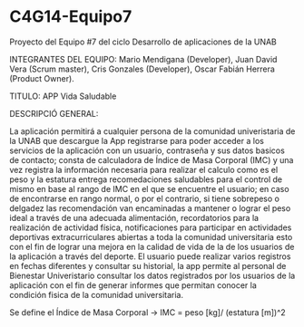 # C4G14-Equipo7
Proyecto del Equipo #7 del ciclo Desarrollo de aplicaciones de la UNAB

INTEGRANTES DEL EQUIPO:
Mario Mendigana (Developer),
Juan David Vera (Scrum master),
Cris Gonzales (Developer),
Oscar Fabián Herrera (Product Owner).

TITULO: 
APP Vida Saludable


DESCRIPCIÓ GENERAL: 

La aplicación permitirá a cualquier persona de la comunidad univeristaria de la UNAB que descargue la App registrarse para poder acceder a los servicios de la aplicación con un usuario, contraseña y sus datos basicos de contacto; consta de calculadora de Índice de Masa Corporal (IMC) y una vez registra la información necesaria para realizar el calculo como es el peso y la estatura entrega recomedaciones saludables para el control de mismo en base al rango de IMC en el que se encuentre el usuario; en caso de encontrarse en rango normal, o por el contrario, si tiene sobrepeso o delgadez las recomendación van encaminadas a mantener o lograr el peso ideal a través de una adecuada alimentación, recordatorios para la realización de actividad física, notificaciones para participar en actividades deportivas extracurriculares abiertas a toda la comunidad universitaria esto con el fin de lograr una mejora en la calidad de vida de la de los usuarios de la aplicación a través del deporte. El usuario puede realizar varios registros en fechas diferentes y consultar su historial, la app permite al personal de Bienestar Univeristario consultar los datos registrados por los usuarios de la aplicación con el fin de generar informes que permitan conocer la condición fisica de la comunidad universitaria. 

Se define el Índice de Masa Corporal -> IMC = peso [kg]/ (estatura [m])^2

